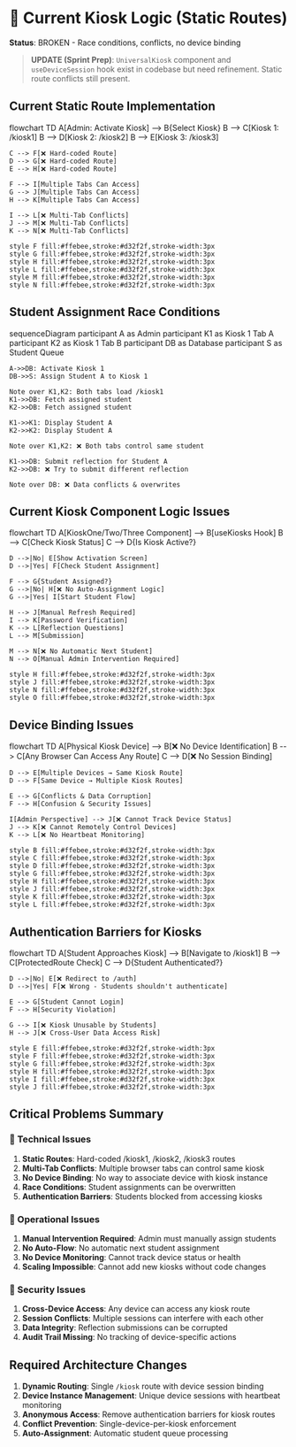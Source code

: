 # 🔴 Current Kiosk Logic (Static Routes)

**Status**: BROKEN - Race conditions, conflicts, no device binding

> **UPDATE (Sprint Prep)**: `UniversalKiosk` component and `useDeviceSession` hook exist in codebase but need refinement. Static route conflicts still present.

## Current Static Route Implementation

<lov-mermaid>
flowchart TD
    A[Admin: Activate Kiosk] --> B{Select Kiosk}
    B --> C[Kiosk 1: /kiosk1]
    B --> D[Kiosk 2: /kiosk2] 
    B --> E[Kiosk 3: /kiosk3]
    
    C --> F[❌ Hard-coded Route]
    D --> G[❌ Hard-coded Route]
    E --> H[❌ Hard-coded Route]
    
    F --> I[Multiple Tabs Can Access]
    G --> J[Multiple Tabs Can Access]
    H --> K[Multiple Tabs Can Access]
    
    I --> L[❌ Multi-Tab Conflicts]
    J --> M[❌ Multi-Tab Conflicts] 
    K --> N[❌ Multi-Tab Conflicts]
    
    style F fill:#ffebee,stroke:#d32f2f,stroke-width:3px
    style G fill:#ffebee,stroke:#d32f2f,stroke-width:3px
    style H fill:#ffebee,stroke:#d32f2f,stroke-width:3px
    style L fill:#ffebee,stroke:#d32f2f,stroke-width:3px
    style M fill:#ffebee,stroke:#d32f2f,stroke-width:3px
    style N fill:#ffebee,stroke:#d32f2f,stroke-width:3px
</lov-mermaid>

## Student Assignment Race Conditions

<lov-mermaid>
sequenceDiagram
    participant A as Admin
    participant K1 as Kiosk 1 Tab A
    participant K2 as Kiosk 1 Tab B
    participant DB as Database
    participant S as Student Queue

    A->>DB: Activate Kiosk 1
    DB->>S: Assign Student A to Kiosk 1
    
    Note over K1,K2: Both tabs load /kiosk1
    K1->>DB: Fetch assigned student
    K2->>DB: Fetch assigned student
    
    K1->>K1: Display Student A
    K2->>K2: Display Student A
    
    Note over K1,K2: ❌ Both tabs control same student
    
    K1->>DB: Submit reflection for Student A
    K2->>DB: ❌ Try to submit different reflection
    
    Note over DB: ❌ Data conflicts & overwrites
</lov-mermaid>

## Current Kiosk Component Logic Issues

<lov-mermaid>
flowchart TD
    A[KioskOne/Two/Three Component] --> B[useKiosks Hook]
    B --> C[Check Kiosk Status]
    C --> D{Is Kiosk Active?}
    
    D -->|No| E[Show Activation Screen]
    D -->|Yes| F[Check Student Assignment]
    
    F --> G{Student Assigned?}
    G -->|No| H[❌ No Auto-Assignment Logic]
    G -->|Yes| I[Start Student Flow]
    
    H --> J[Manual Refresh Required]
    I --> K[Password Verification]
    K --> L[Reflection Questions]
    L --> M[Submission]
    
    M --> N[❌ No Automatic Next Student]
    N --> O[Manual Admin Intervention Required]
    
    style H fill:#ffebee,stroke:#d32f2f,stroke-width:3px
    style J fill:#ffebee,stroke:#d32f2f,stroke-width:3px
    style N fill:#ffebee,stroke:#d32f2f,stroke-width:3px
    style O fill:#ffebee,stroke:#d32f2f,stroke-width:3px
</lov-mermaid>

## Device Binding Issues

<lov-mermaid>
flowchart TD
    A[Physical Kiosk Device] --> B[❌ No Device Identification]
    B --> C[Any Browser Can Access Any Route]
    C --> D[❌ No Session Binding]
    
    D --> E[Multiple Devices → Same Kiosk Route]
    D --> F[Same Device → Multiple Kiosk Routes]
    
    E --> G[Conflicts & Data Corruption]
    F --> H[Confusion & Security Issues]
    
    I[Admin Perspective] --> J[❌ Cannot Track Device Status]
    J --> K[❌ Cannot Remotely Control Devices]
    K --> L[❌ No Heartbeat Monitoring]
    
    style B fill:#ffebee,stroke:#d32f2f,stroke-width:3px
    style C fill:#ffebee,stroke:#d32f2f,stroke-width:3px
    style D fill:#ffebee,stroke:#d32f2f,stroke-width:3px
    style G fill:#ffebee,stroke:#d32f2f,stroke-width:3px
    style H fill:#ffebee,stroke:#d32f2f,stroke-width:3px
    style J fill:#ffebee,stroke:#d32f2f,stroke-width:3px
    style K fill:#ffebee,stroke:#d32f2f,stroke-width:3px
    style L fill:#ffebee,stroke:#d32f2f,stroke-width:3px
</lov-mermaid>

## Authentication Barriers for Kiosks

<lov-mermaid>
flowchart TD
    A[Student Approaches Kiosk] --> B[Navigate to /kiosk1]
    B --> C[ProtectedRoute Check]
    C --> D{Student Authenticated?}
    
    D -->|No| E[❌ Redirect to /auth]
    D -->|Yes| F[❌ Wrong - Students shouldn't authenticate]
    
    E --> G[Student Cannot Login]
    F --> H[Security Violation]
    
    G --> I[❌ Kiosk Unusable by Students]
    H --> J[❌ Cross-User Data Access Risk]
    
    style E fill:#ffebee,stroke:#d32f2f,stroke-width:3px
    style F fill:#ffebee,stroke:#d32f2f,stroke-width:3px
    style G fill:#ffebee,stroke:#d32f2f,stroke-width:3px
    style H fill:#ffebee,stroke:#d32f2f,stroke-width:3px
    style I fill:#ffebee,stroke:#d32f2f,stroke-width:3px
    style J fill:#ffebee,stroke:#d32f2f,stroke-width:3px
</lov-mermaid>

## Critical Problems Summary

### 🔴 Technical Issues
1. **Static Routes**: Hard-coded /kiosk1, /kiosk2, /kiosk3 routes
2. **Multi-Tab Conflicts**: Multiple browser tabs can control same kiosk
3. **No Device Binding**: No way to associate device with kiosk instance
4. **Race Conditions**: Student assignments can be overwritten
5. **Authentication Barriers**: Students blocked from accessing kiosks

### 🔴 Operational Issues
1. **Manual Intervention Required**: Admin must manually assign students
2. **No Auto-Flow**: No automatic next student assignment
3. **No Device Monitoring**: Cannot track device status or health
4. **Scaling Impossible**: Cannot add new kiosks without code changes

### 🔴 Security Issues
1. **Cross-Device Access**: Any device can access any kiosk route
2. **Session Conflicts**: Multiple sessions can interfere with each other
3. **Data Integrity**: Reflection submissions can be corrupted
4. **Audit Trail Missing**: No tracking of device-specific actions

## Required Architecture Changes
1. **Dynamic Routing**: Single `/kiosk` route with device session binding
2. **Device Instance Management**: Unique device sessions with heartbeat monitoring
3. **Anonymous Access**: Remove authentication barriers for kiosk routes
4. **Conflict Prevention**: Single-device-per-kiosk enforcement
5. **Auto-Assignment**: Automatic student queue processing